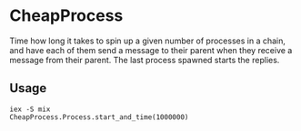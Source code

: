 # CheapProcess

Time how long it takes to spin up a given number of processes in a chain, and
have each of them send a message to their parent when they receive a message
from their parent.  The last process spawned starts the replies.

## Usage

```
iex -S mix
CheapProcess.Process.start_and_time(1000000)
```
